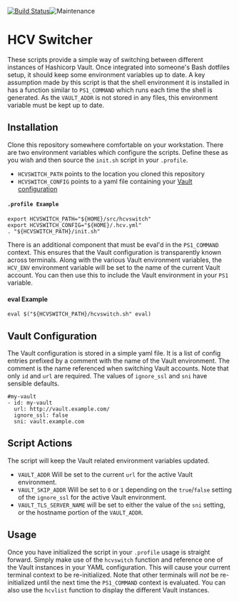 [![Build Status](https://travis-ci.org/otakup0pe/hcvswitch.svg?branch=master)](https://travis-ci.org/otakup0pe/hcvswitch)![Maintenance](https://img.shields.io/maintenance/yes/2016.svg)

HCV Switcher
============

These scripts provide a simple way of switching between different instances of Hashicorp Vault. Once integrated into someone's Bash dotfiles setup, it should keep some environment variables up to date. A key assumption made by this script is that the shell environment it is installed in has a function similar to `PS1_COMMAND` which runs each time the shell is generated. As the `VAULT_ADDR` is not stored in any files, this environment variable must be kept up to date.

Installation
------------

Clone this repository somewhere comfortable on your workstation. There are two environment variables which configure the scripts. Define these as you wish and then source the `init.sh` script in your `.profile`.

* `HCVSWITCH_PATH` points to the location you cloned this repository
* `HCVSWITCH_CONFIG` points to a yaml file containing your [Vault configuration](https://github.com/otakup0pe/hcvswitch#vault-configuration)

#### `.profile Example`
```
export HCVSWITCH_PATH="${HOME}/src/hcvswitch"
export HCVSWITCH_CONFIG="${HOME}/.hcv.yml"
. "${HCVSWITCH_PATH}/init.sh"
```

There is an additional component that must be eval'd in the `PS1_COMMAND` context. This ensures that the Vault configuration is transparently known across terminals. Along with the various Vault environment variables, the `HCV_ENV` environment variable will be set to the name of the current Vault account. You can then use this to include the Vault environment in your `PS1` variable.

#### eval Example

```
eval $("${HCVSWITCH_PATH}/hcvswitch.sh" eval)
```

Vault Configuration
-------------------

The Vault configuration is stored in a simple yaml file. It is a list of config entries prefixed by a comment with the name of the Vault environment. The comment is the name referenced when switching Vault accounts. Note that only `id` and `url` are required. The values of `ignore_ssl` and `sni` have sensible defaults.

```
#my-vault
- id: my-vault
  url: http://vault.example.com/
  ignore_ssl: false
  sni: vault.example.com
```

Script Actions
--------------

The script will keep the Vault related environment variables updated.

* `VAULT_ADDR` Will be set to the current `url` for the active Vault environment.
* `VAULT_SKIP_ADDR` Will be set to `0` or `1` depending on the `true`/`false` setting of the `ignore_ssl` for the active Vault environment.
* `VAULT_TLS_SERVER_NAME` will be set to either the value of the `sni` setting, or the hostname portion of the `VAULT_ADDR`.

Usage
-----

Once you have initialized the script in your `.profile` usage is straight forward. Simply make use of the `hcvswitch` function and reference one of the Vault instances in your YAML configuration. This will cause your current terminal context to be re-initialized. Note that other terminals will _not_ be re-initialized until the next time the `PS1_COMMAND` context is evaluated. You can also use the `hcvlist` function to display the different Vault instances.
